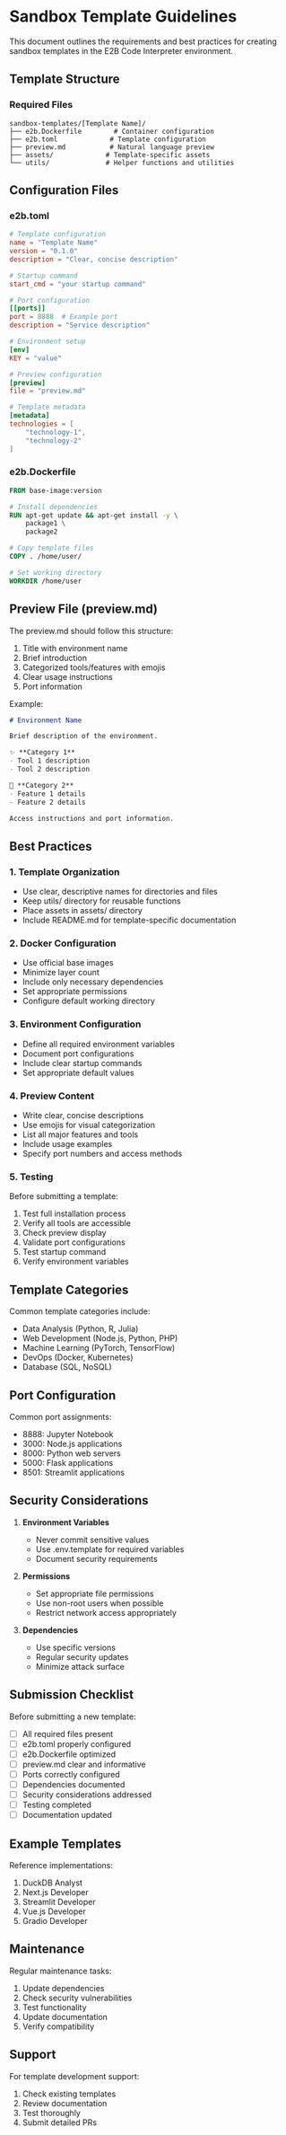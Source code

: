 # Sandbox Template Guidelines

This document outlines the requirements and best practices for creating sandbox templates in the E2B Code Interpreter environment.

## Template Structure

### Required Files
```
sandbox-templates/[Template Name]/
├── e2b.Dockerfile        # Container configuration
├── e2b.toml             # Template configuration
├── preview.md           # Natural language preview
├── assets/             # Template-specific assets
└── utils/              # Helper functions and utilities
```

## Configuration Files

### e2b.toml
```toml
# Template configuration
name = "Template Name"
version = "0.1.0"
description = "Clear, concise description"

# Startup command
start_cmd = "your startup command"

# Port configuration
[[ports]]
port = 8888  # Example port
description = "Service description"

# Environment setup
[env]
KEY = "value"

# Preview configuration
[preview]
file = "preview.md"

# Template metadata
[metadata]
technologies = [
    "technology-1",
    "technology-2"
]
```

### e2b.Dockerfile
```dockerfile
FROM base-image:version

# Install dependencies
RUN apt-get update && apt-get install -y \
    package1 \
    package2

# Copy template files
COPY . /home/user/

# Set working directory
WORKDIR /home/user
```

## Preview File (preview.md)

The preview.md should follow this structure:
1. Title with environment name
2. Brief introduction
3. Categorized tools/features with emojis
4. Clear usage instructions
5. Port information

Example:
```markdown
# Environment Name

Brief description of the environment.

✨ **Category 1**
- Tool 1 description
- Tool 2 description

🔧 **Category 2**
- Feature 1 details
- Feature 2 details

Access instructions and port information.
```

## Best Practices

### 1. Template Organization
- Use clear, descriptive names for directories and files
- Keep utils/ directory for reusable functions
- Place assets in assets/ directory
- Include README.md for template-specific documentation

### 2. Docker Configuration
- Use official base images
- Minimize layer count
- Include only necessary dependencies
- Set appropriate permissions
- Configure default working directory

### 3. Environment Configuration
- Define all required environment variables
- Document port configurations
- Include clear startup commands
- Set appropriate default values

### 4. Preview Content
- Write clear, concise descriptions
- Use emojis for visual categorization
- List all major features and tools
- Include usage examples
- Specify port numbers and access methods

### 5. Testing
Before submitting a template:
1. Test full installation process
2. Verify all tools are accessible
3. Check preview display
4. Validate port configurations
5. Test startup command
6. Verify environment variables

## Template Categories

Common template categories include:
- Data Analysis (Python, R, Julia)
- Web Development (Node.js, Python, PHP)
- Machine Learning (PyTorch, TensorFlow)
- DevOps (Docker, Kubernetes)
- Database (SQL, NoSQL)

## Port Configuration

Common port assignments:
- 8888: Jupyter Notebook
- 3000: Node.js applications
- 8000: Python web servers
- 5000: Flask applications
- 8501: Streamlit applications

## Security Considerations

1. **Environment Variables**
   - Never commit sensitive values
   - Use .env.template for required variables
   - Document security requirements

2. **Permissions**
   - Set appropriate file permissions
   - Use non-root users when possible
   - Restrict network access appropriately

3. **Dependencies**
   - Use specific versions
   - Regular security updates
   - Minimize attack surface

## Submission Checklist

Before submitting a new template:

- [ ] All required files present
- [ ] e2b.toml properly configured
- [ ] e2b.Dockerfile optimized
- [ ] preview.md clear and informative
- [ ] Ports correctly configured
- [ ] Dependencies documented
- [ ] Security considerations addressed
- [ ] Testing completed
- [ ] Documentation updated

## Example Templates

Reference implementations:
1. DuckDB Analyst
2. Next.js Developer
3. Streamlit Developer
4. Vue.js Developer
5. Gradio Developer

## Maintenance

Regular maintenance tasks:
1. Update dependencies
2. Check security vulnerabilities
3. Test functionality
4. Update documentation
5. Verify compatibility

## Support

For template development support:
1. Check existing templates
2. Review documentation
3. Test thoroughly
4. Submit detailed PRs 
